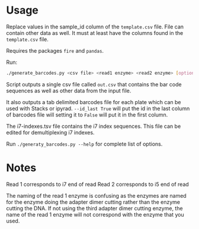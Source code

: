 # Usage
Replace values in the sample_id column of the `template.csv` file. File
can contain other data as well. It must at least have the columns found
in the `template.csv` file.

Requires the packages `fire` and `pandas`.

Run:
```bash
./generate_barcodes.py <csv file> <read1 enzyme> <read2 enzyme> [options] 
```
Script outputs a single csv file called `out.csv` that contains the bar code sequences 
as well as other data from the input file.

It also outputs a tab delimited barcodes file for each plate which can be used with Stacks or ipyrad.
`--id_last True` will put the id in the last column of barcodes file will setting it to `False` will 
put it in the first column. 

The i7-indexes.tsv file contains the i7 index sequences. This file can be edited for demultiplexing i7 indexes.

Run `./generaty_barcodes.py --help` for complete list of options.

# Notes
Read 1 corresponds to i7 end of read
Read 2 corresponds to i5 end of read

The naming of the read 1 enzyme is confusing as the enzymes are named for 
the enzyme doing the adapter dimer cutting rather than the enzyme cutting the 
DNA. If not using the third adapter dimer cutting enzyme, the name of 
the read 1 enzyme will not correspond with the enzyme that you used. 
